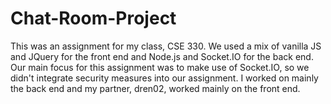 # Chat-Room-Project

This was an assignment for my class, CSE 330. We used a mix of vanilla JS and JQuery for the front end and Node.js and Socket.IO for the back end. Our main focus for this assignment was to make use of Socket.IO, so we didn't integrate security measures into our assignment. I worked on mainly the back end and my partner, dren02, worked mainly on the front end. 
